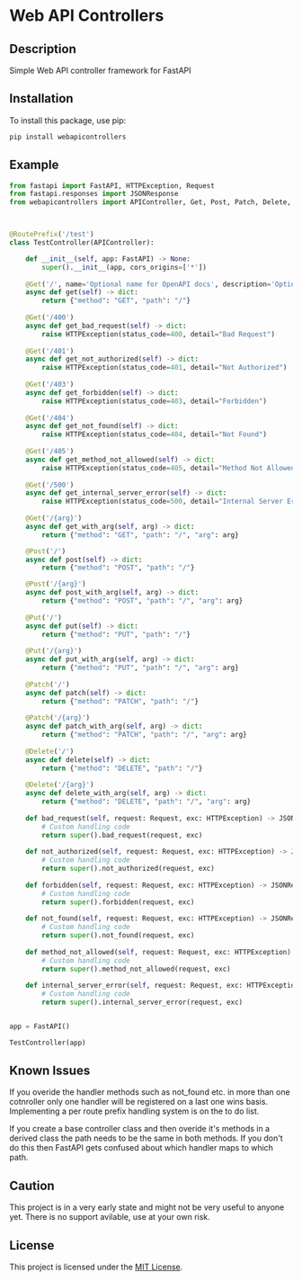# Web API Controllers

## Description
Simple Web API controller framework for FastAPI

## Installation

To install this package, use pip:

```bash
pip install webapicontrollers
```

## Example
```python
from fastapi import FastAPI, HTTPException, Request
from fastapi.responses import JSONResponse
from webapicontrollers import APIController, Get, Post, Patch, Delete, Put, RoutePrefix



@RoutePrefix('/test')
class TestController(APIController):

    def __init__(self, app: FastAPI) -> None:
        super().__init__(app, cors_origins=['*'])    
    
    @Get('/', name='Optional name for OpenAPI docs', description='Optional description for OpenAPI docs')
    async def get(self) -> dict:
        return {"method": "GET", "path": "/"}  
    
    @Get('/400')
    async def get_bad_request(self) -> dict:
        raise HTTPException(status_code=400, detail="Bad Request")
    
    @Get('/401')
    async def get_not_authorized(self) -> dict:
        raise HTTPException(status_code=401, detail="Not Authorized")
    
    @Get('/403')
    async def get_forbidden(self) -> dict:
        raise HTTPException(status_code=403, detail="Forbidden")
    
    @Get('/404')
    async def get_not_found(self) -> dict:
        raise HTTPException(status_code=404, detail="Not Found")
    
    @Get('/405')
    async def get_method_not_allowed(self) -> dict:
        raise HTTPException(status_code=405, detail="Method Not Allowed")
    
    @Get('/500')
    async def get_internal_server_error(self) -> dict:
        raise HTTPException(status_code=500, detail="Internal Server Error")
    
    @Get('/{arg}')
    async def get_with_arg(self, arg) -> dict:
        return {"method": "GET", "path": "/", "arg": arg}

    @Post('/')
    async def post(self) -> dict:
        return {"method": "POST", "path": "/"}

    @Post('/{arg}')
    async def post_with_arg(self, arg) -> dict:
        return {"method": "POST", "path": "/", "arg": arg}
    
    @Put('/')
    async def put(self) -> dict:
        return {"method": "PUT", "path": "/"}
    
    @Put('/{arg}')
    async def put_with_arg(self, arg) -> dict:
        return {"method": "PUT", "path": "/", "arg": arg}
    
    @Patch('/')
    async def patch(self) -> dict:
        return {"method": "PATCH", "path": "/"}
    
    @Patch('/{arg}')
    async def patch_with_arg(self, arg) -> dict:
        return {"method": "PATCH", "path": "/", "arg": arg}
    
    @Delete('/')
    async def delete(self) -> dict:
        return {"method": "DELETE", "path": "/"}
    
    @Delete('/{arg}')
    async def delete_with_arg(self, arg) -> dict:
        return {"method": "DELETE", "path": "/", "arg": arg}
    
    def bad_request(self, request: Request, exc: HTTPException) -> JSONResponse:
        # Custom handling code
        return super().bad_request(request, exc)
    
    def not_authorized(self, request: Request, exc: HTTPException) -> JSONResponse:
        # Custom handling code
        return super().not_authorized(request, exc)
    
    def forbidden(self, request: Request, exc: HTTPException) -> JSONResponse:
        # Custom handling code
        return super().forbidden(request, exc)
    
    def not_found(self, request: Request, exc: HTTPException) -> JSONResponse:
        # Custom handling code
        return super().not_found(request, exc)
    
    def method_not_allowed(self, request: Request, exc: HTTPException) -> JSONResponse:
        # Custom handling code
        return super().method_not_allowed(request, exc)
    
    def internal_server_error(self, request: Request, exc: HTTPException) -> JSONResponse:
        # Custom handling code
        return super().internal_server_error(request, exc)


app = FastAPI()

TestController(app)
```

## Known Issues
If you overide the handler methods such as not_found etc. in more than one cotnroller only one handler will be registered on a last one wins basis.
Implementing a per route prefix handling system is on the to do list.

If you create a base controller class and then overide it's methods in a derived class the path needs to be the same in both methods. 
If you don't do this then FastAPI gets confused about which handler maps to which path.

## Caution
This project is in a very early state and might not be very useful to anyone yet. There is no support avilable, use at your own risk.

## License

This project is licensed under the [MIT License](LICENSE).
